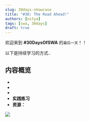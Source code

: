```yaml
---
slug: 30days-showcase
title: "#30: The Road Ahead!"
authors: [nitya]
tags: [swa, 30days]
draft: true 
---
```


<head>
  <meta name="twitter:url" content="https://www.azurestaticwebapps.dev/blog/30-days-showcase" />
  <meta name="twitter:title" content="" />
  <meta name="twitter:description" content="" />
  <meta name="twitter:image" content="" />
  <meta name="twitter:domain" content="" />
  <meta name="twitter:card" content="summary_large_image" />
  <meta name="twitter:creator" content="@nitya" />
  <meta name="twitter:site" content="@AzureStaticApps" /> 
  <link rel="canonical" href="https://www.azurestaticwebapps.dev/blog/30-days-showcase" />
</head>

欢迎来到 **#30DaysOfSWA** 的`最后一天`！！

以下是持续学习的方式..

## 内容概览

* 
 * 
 * 
 * **实践练习** 
 * **资源：**

![](../static/img/series/banner.png)